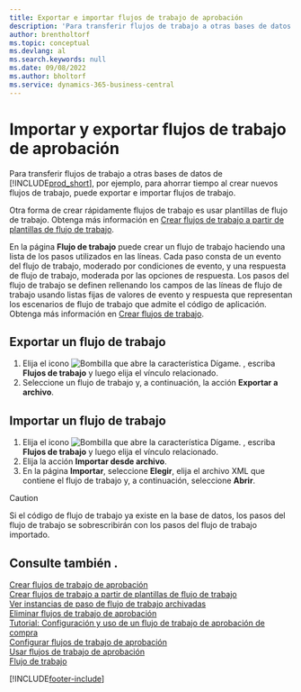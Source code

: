 ```yaml
---
title: Exportar e importar flujos de trabajo de aprobación
description: 'Para transferir flujos de trabajo a otras bases de datos de Business Central, por ejemplo, para ahorrar tiempo al crear nuevos flujos de trabajo, puede exportar e importar flujos de trabajo.'
author: brentholtorf
ms.topic: conceptual
ms.devlang: al
ms.search.keywords: null
ms.date: 09/08/2022
ms.author: bholtorf
ms.service: dynamics-365-business-central
---
```

# <a name="export-and-import-approval-workflows"></a>Importar y exportar flujos de trabajo de aprobación

Para transferir flujos de trabajo a otras bases de datos de [!INCLUDE[prod_short](includes/prod_short.md)], por ejemplo, para ahorrar tiempo al crear nuevos flujos de trabajo, puede exportar e importar flujos de trabajo.  

Otra forma de crear rápidamente flujos de trabajo es usar plantillas de flujo de trabajo. Obtenga más información en [Crear flujos de trabajo a partir de plantillas de flujo de trabajo](across-how-to-create-workflows-from-workflow-templates.md).  

En la página **Flujo de trabajo** puede crear un flujo de trabajo haciendo una lista de los pasos utilizados en las líneas. Cada paso consta de un evento del flujo de trabajo, moderado por condiciones de evento, y una respuesta de flujo de trabajo, moderada por las opciones de respuesta. Los pasos del flujo de trabajo se definen rellenando los campos de las líneas de flujo de trabajo usando listas fijas de valores de evento y respuesta que representan los escenarios de flujo de trabajo que admite el código de aplicación. Obtenga más información en [Crear flujos de trabajo](across-how-to-create-workflows.md).  

## <a name="export-a-workflow"></a>Exportar un flujo de trabajo

1. Elija el icono ![Bombilla que abre la característica Dígame.](media/ui-search/search_small.png "Dígame qué desea hacer") , escriba **Flujos de trabajo** y luego elija el vínculo relacionado.  
2. Seleccione un flujo de trabajo y, a continuación, la acción **Exportar a archivo**.  

## <a name="import-a-workflow"></a>Importar un flujo de trabajo

1. Elija el icono ![Bombilla que abre la característica Dígame.](media/ui-search/search_small.png "Dígame qué desea hacer") , escriba **Flujos de trabajo** y luego elija el vínculo relacionado.  
2. Elija la acción **Importar desde archivo**.  
3. En la página **Importar**, seleccione **Elegir**, elija el archivo XML que contiene el flujo de trabajo y, a continuación, seleccione **Abrir**.  

> [!CAUTION]  
> Si el código de flujo de trabajo ya existe en la base de datos, los pasos del flujo de trabajo se sobrescribirán con los pasos del flujo de trabajo importado.  

## <a name="see-also"></a>Consulte también .

[Crear flujos de trabajo de aprobación](across-how-to-create-workflows.md)  
[Crear flujos de trabajo a partir de plantillas de flujo de trabajo](across-how-to-create-workflows-from-workflow-templates.md)  
[Ver instancias de paso de flujo de trabajo archivadas](across-how-to-view-archived-workflow-step-instances.md)  
[Eliminar flujos de trabajo de aprobación](across-how-to-delete-workflows.md)  
[Tutorial: Configuración y uso de un flujo de trabajo de aprobación de compra](walkthrough-setting-up-and-using-a-purchase-approval-workflow.md)  
[Configurar flujos de trabajo de aprobación](across-set-up-workflows.md)  
[Usar flujos de trabajo de aprobación](across-use-workflows.md)  
[Flujo de trabajo](across-workflow.md)  

[!INCLUDE[footer-include](includes/footer-banner.md)]
